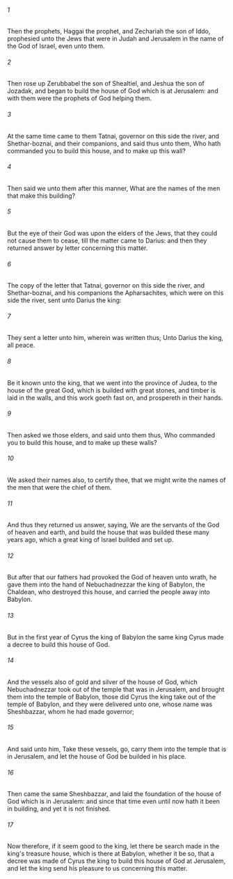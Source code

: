 ###### 1
Then the prophets, Haggai the prophet, and Zechariah the son of Iddo, prophesied unto the Jews that were in Judah and Jerusalem in the name of the God of Israel, even unto them.

###### 2
Then rose up Zerubbabel the son of Shealtiel, and Jeshua the son of Jozadak, and began to build the house of God which is at Jerusalem: and with them were the prophets of God helping them.

###### 3
At the same time came to them Tatnai, governor on this side the river, and Shethar-boznai, and their companions, and said thus unto them, Who hath commanded you to build this house, and to make up this wall?

###### 4
Then said we unto them after this manner, What are the names of the men that make this building?

###### 5
But the eye of their God was upon the elders of the Jews, that they could not cause them to cease, till the matter came to Darius: and then they returned answer by letter concerning this matter.

###### 6
The copy of the letter that Tatnai, governor on this side the river, and Shethar-boznai, and his companions the Apharsachites, which were on this side the river, sent unto Darius the king:

###### 7
They sent a letter unto him, wherein was written thus; Unto Darius the king, all peace.

###### 8
Be it known unto the king, that we went into the province of Judea, to the house of the great God, which is builded with great stones, and timber is laid in the walls, and this work goeth fast on, and prospereth in their hands.

###### 9
Then asked we those elders, and said unto them thus, Who commanded you to build this house, and to make up these walls?

###### 10
We asked their names also, to certify thee, that we might write the names of the men that were the chief of them.

###### 11
And thus they returned us answer, saying, We are the servants of the God of heaven and earth, and build the house that was builded these many years ago, which a great king of Israel builded and set up.

###### 12
But after that our fathers had provoked the God of heaven unto wrath, he gave them into the hand of Nebuchadnezzar the king of Babylon, the Chaldean, who destroyed this house, and carried the people away into Babylon.

###### 13
But in the first year of Cyrus the king of Babylon the same king Cyrus made a decree to build this house of God.

###### 14
And the vessels also of gold and silver of the house of God, which Nebuchadnezzar took out of the temple that was in Jerusalem, and brought them into the temple of Babylon, those did Cyrus the king take out of the temple of Babylon, and they were delivered unto one, whose name was Sheshbazzar, whom he had made governor;

###### 15
And said unto him, Take these vessels, go, carry them into the temple that is in Jerusalem, and let the house of God be builded in his place.

###### 16
Then came the same Sheshbazzar, and laid the foundation of the house of God which is in Jerusalem: and since that time even until now hath it been in building, and yet it is not finished.

###### 17
Now therefore, if it seem good to the king, let there be search made in the king's treasure house, which is there at Babylon, whether it be so, that a decree was made of Cyrus the king to build this house of God at Jerusalem, and let the king send his pleasure to us concerning this matter.

